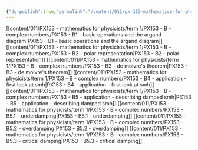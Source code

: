 ```yaml
---
{"dg-publish":true,"permalink":"/content/011/px-153-mathematics-for-physicists/term-1/px-153-b-complex-numbers/b-complex-numbers/","created":"2024-11-25T10:50:32.000+00:00","updated":"2024-11-26T19:36:26.578+00:00"}
---
```


[[content/011/PX153 - mathematics for physicists/term 1/PX153 - B - complex numbers/PX153 - B1 - basic operations and the argand diagram\|PX153 - B1 - basic operations and the argand diagram]]
[[content/011/PX153 - mathematics for physicists/term 1/PX153 - B - complex numbers/PX153 - B2 - polar representation\|PX153 - B2 - polar representation]]
[[content/011/PX153 - mathematics for physicists/term 1/PX153 - B - complex numbers/PX153 - B3 - de moivre's theorem\|PX153 - B3 - de moivre's theorem]]
[[content/011/PX153 - mathematics for physicists/term 1/PX153 - B - complex numbers/PX153 - B4 - application - first look at smh\|PX153 - B4 - application - first look at smh]]
[[content/011/PX153 - mathematics for physicists/term 1/PX153 - B - complex numbers/PX153 - B5 - application - describing damped smh\|PX153 - B5 - application - describing damped smh]]
	[[content/011/PX153 - mathematics for physicists/term 1/PX153 - B - complex numbers/PX153 - B5.1 - underdamping\|PX153 - B5.1 - underdamping]]
	[[content/011/PX153 - mathematics for physicists/term 1/PX153 - B - complex numbers/PX153 - B5.2 - overdamping\|PX153 - B5.2 - overdamping]]
	[[content/011/PX153 - mathematics for physicists/term 1/PX153 - B - complex numbers/PX153 - B5.3 - critical damping\|PX153 - B5.3 - critical damping]]
